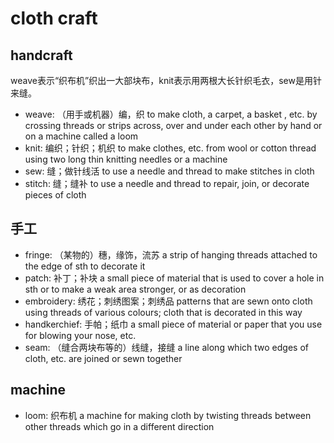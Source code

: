 # cloth craft

## handcraft

weave表示“织布机”织出一大部块布，knit表示用两根大长针织毛衣，sew是用针来缝。

- weave: （用手或机器）编，织 to make cloth, a carpet, a basket , etc. by crossing threads or strips across, over and under each other by hand or on a machine called a loom
- knit: 编织；针织；机织 to make clothes, etc. from wool or cotton thread using two long thin knitting needles or a machine
- sew: 缝；做针线活 to use a needle and thread to make stitches in cloth
- stitch: 缝；缝补 to use a needle and thread to repair, join, or decorate pieces of cloth


## 手工

- fringe: （某物的）穗，缘饰，流苏 a strip of hanging threads attached to the edge of sth to decorate it
- patch: 补丁；补块 a small piece of material that is used to cover a hole in sth or to make a weak area stronger, or as decoration
- embroidery: 绣花；刺绣图案；刺绣品 patterns that are sewn onto cloth using threads of various colours; cloth that is decorated in this way
- handkerchief: 手帕；纸巾 a small piece of material or paper that you use for blowing your nose, etc.
- seam: （缝合两块布等的）线缝，接缝 a line along which two edges of cloth, etc. are joined or sewn together

## machine

- loom: 织布机 a machine for making cloth by twisting threads between other threads which go in a different direction
